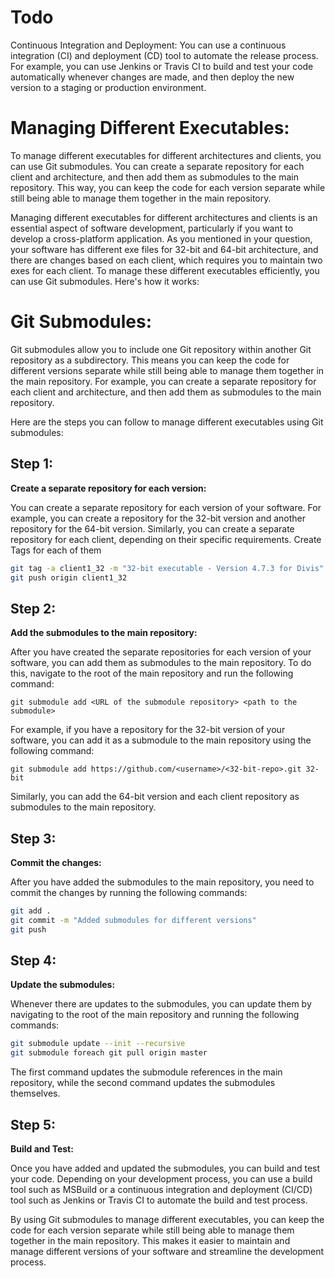 # Todo
Continuous Integration and Deployment:
You can use a continuous integration (CI) and deployment (CD) tool to automate the release process. For example, you can use Jenkins or Travis CI to build and test your code automatically whenever changes are made, and then deploy the new version to a staging or production environment.

# Managing Different Executables:
To manage different executables for different architectures and clients, you can use Git submodules. You can create a separate repository for each client and architecture, and then add them as submodules to the main repository. This way, you can keep the code for each version separate while still being able to manage them together in the main repository.

Managing different executables for different architectures and clients is an essential aspect of software development, particularly if you want to develop a cross-platform application. As you mentioned in your question, your software has different exe files for 32-bit and 64-bit architecture, and there are changes based on each client, which requires you to maintain two exes for each client. To manage these different executables efficiently, you can use Git submodules. Here's how it works:

# Git Submodules:
Git submodules allow you to include one Git repository within another Git repository as a subdirectory. This means you can keep the code for different versions separate while still being able to manage them together in the main repository. For example, you can create a separate repository for each client and architecture, and then add them as submodules to the main repository.

Here are the steps you can follow to manage different executables using Git submodules:

## Step 1: 
**Create a separate repository for each version:**

You can create a separate repository for each version of your software. For example, you can create a repository for the 32-bit version and another repository for the 64-bit version. Similarly, you can create a separate repository for each client, depending on their specific requirements. Create Tags for each of them

```bash
git tag -a client1_32 -m "32-bit executable - Version 4.7.3 for Divis"
git push origin client1_32
```

## Step 2: 
**Add the submodules to the main repository:**

After you have created the separate repositories for each version of your software, you can add them as submodules to the main repository. To do this, navigate to the root of the main repository and run the following command:

`git submodule add <URL of the submodule repository> <path to the submodule>`

For example, if you have a repository for the 32-bit version of your software, you can add it as a submodule to the main repository using the following command:

`git submodule add https://github.com/<username>/<32-bit-repo>.git 32-bit`

Similarly, you can add the 64-bit version and each client repository as submodules to the main repository.

## Step 3: 
**Commit the changes:**

After you have added the submodules to the main repository, you need to commit the changes by running the following commands:

```bash
git add .
git commit -m "Added submodules for different versions"
git push
```

## Step 4: 
**Update the submodules:**

Whenever there are updates to the submodules, you can update them by navigating to the root of the main repository and running the following commands:

```bash
git submodule update --init --recursive
git submodule foreach git pull origin master
```

The first command updates the submodule references in the main repository, while the second command updates the submodules themselves.

## Step 5: 
**Build and Test:**

Once you have added and updated the submodules, you can build and test your code. Depending on your development process, you can use a build tool such as MSBuild or a continuous integration and deployment (CI/CD) tool such as Jenkins or Travis CI to automate the build and test process.

By using Git submodules to manage different executables, you can keep the code for each version separate while still being able to manage them together in the main repository. This makes it easier to maintain and manage different versions of your software and streamline the development process.
